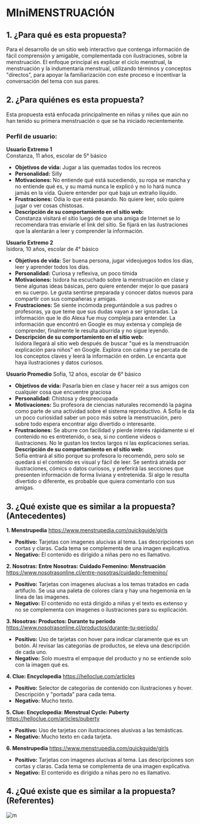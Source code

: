 # MIniMENSTRUACIÓN

## 1. ¿Para qué es esta propuesta?

Para el desarrollo de un sitio web interactivo que contenga información de fácil comprensión y amigable, complementada con ilustraciones, sobre la menstruación. El enfoque principal es explicar el ciclo menstrual, la menstruación y la indumentaria menstrual, utilizando términos y conceptos "directos", para apoyar la familiarización con este proceso e incentivar la conversación del tema con sus pares.

## 2. ¿Para quiénes es esta propuesta?

Esta propuesta está enfocada principalmente en niñas y niñes que aún no han tenido su primera menstruación o que se ha iniciado recientemente.

### Perfil de usuario:

**Usuario Extremo 1**  
Constanza, 11 años, escolar de 5° básico  
- **Objetivos de vida:** Jugar a las quemadas todos los recreos  
- **Personalidad:** Silly  
- **Motivaciones:** No entiende qué está sucediendo, su ropa se mancha y no entiende qué es, y su mamá nunca le explicó y no lo hará nunca jamás en la vida. Quiere entender por qué baja un extraño líquido.  
- **Frustraciones:** Odia lo que está pasando. No quiere leer, solo quiere jugar o ver cosas chistosas.  
- **Descripción de su comportamiento en el sitio web:**  
Constanza visitará el sitio luego de que una amiga de Internet se lo recomendara tras enviarle el link del sitio. Se fijará en las ilustraciones que la alentarán a leer y comprender la información.

**Usuario Extremo 2**  
Isidora, 10 años, escolar de 4° básico  
- **Objetivos de vida:** Ser buena persona, jugar videojuegos todos los días, leer y aprender todos los días.  
- **Personalidad:** Curiosa y reflexiva, un poco tímida 
- **Motivaciones:** Isidora ha escuchado sobre la menstruación en clase y tiene algunas ideas básicas, pero quiere entender mejor lo que pasará en su cuerpo. Le gusta sentirse preparada y conocer datos nuevos para compartir con sus compañeras y amigas.  
- **Frustraciones:** Se siente incómoda preguntándole a sus padres o profesoras, ya que teme que sus dudas vayan a ser ignoradas. La información que le dio Alexa fue muy compleja para entender. La información que encontró en Google es muy extensa y compleja de comprender, finalmente le resulta aburrida y no sigue leyendo.  
- **Descripción de su comportamiento en el sitio web:**  
Isidora llegará al sitio web después de buscar "qué es la menstruación explicación para niños" en Google. Explora con calma y se percata de los conceptos claves y leerá la información en orden. Le encanta que haya ilustraciones y datos curiosos.

**Usuario Promedio**
Sofía, 12 años, escolar de 6° básico
- **Objetivos de vida:** Pasarla bien en clase y hacer reír a sus amigos con cualquier cosa que encuentre graciosa  
- **Personalidad:** Chistosa y despreocupada  
- **Motivaciones:** Su profesora de ciencias naturales recomendó la página como parte de una actividad sobre el sistema reproductivo. A Sofía le da un poco curiosidad saber un poco más sobre la menstruación, pero sobre todo espera encontrar algo divertido o interesante.  
- **Frustraciones:** Se aburre con facilidad y pierde interés rápidamente si el contenido no es entretenido, o sea, si no contiene videos o ilustraciones. No le gustan los textos largos ni las explicaciones serias.  
**Descripción de su comportamiento en el sitio web:**  
Sofía entrará al sitio porque su profesora lo recomendó, pero solo se quedará si el contenido es visual y fácil de leer. Se sentirá atraída por ilustraciones, cómics o datos curiosos, y preferirá las secciones que presenten información de forma liviana y entretenida. Si algo le resulta divertido o diferente, es probable que quiera comentarlo con sus amigas.

## 3. ¿Qué existe que es similar a la propuesta? (Antecedentes)
**1. Menstrupedia**
https://www.menstrupedia.com/quickguide/girls 
- **Positivo:** Tarjetas con imagenes alucivas al tema. Las descripciones son cortas y claras. Cada tema se complementa de una imagen explicativa.
- **Negativo:** El contenido es dirigido a niñas pero no es llamativo.

**2. Nosotras: Entre Nosotras: Cuidado Femenino: Menstruación**
https://www.nosotrasonline.cl/entre-nosotras/cuidado-femenino/ 
- **Positivo:** Tarjetas con imagenes alucivas a los temas tratados en cada artífuclo. Se usa una paleta de colores clara y hay una hegemonía en la línea de las imagenes.
- **Negativo:** El contenido no está dirigido a niñas y el texto es extenso y no se complementa con imagenes o ilustraciones para su explicación.

**3. Nosotras: Productos: Durante tu periodo**
https://www.nosotrasonline.cl/productos/durante-tu-periodo/
- **Positivo:** Uso de tarjetas con hover para indicar claramente que es un botón. Al revisar las categorías de productos, se eleva una descripción de cada uno.
- **Negativo:** Solo muestra el empaque del producto y no se entiende solo con la imagen qué es.

**4. Clue: Encyclopedia**
https://helloclue.com/articles
- **Positivo:** Selector de categorías de contenido con ilustraciones y hover. Descripción y "portada" para cada tema.
- **Negativo:** Mucho texto.

**5. Clue: Encyclopedia: Menstrual Cycle: Puberty**
https://helloclue.com/articles/puberty
- **Positivo:** Uso de tarjetas con ilustraciones alusivas a las temásticas.
- **Negativo:** Mucho texto en cada tarjeta.

**6. Menstrupedia**
https://www.menstrupedia.com/quickguide/girls 
- **Positivo:** Tarjetas con imagenes alucivas al tema. Las descripciones son cortas y claras. Cada tema se complementa de una imagen explicativa.
- **Negativo:** El contenido es dirigido a niñas pero no es llamativo.

## 4. ¿Qué existe que es similar a la propuesta? (Referentes)
![m](https://github.com/user-attachments/assets/779d2c21-f1e7-4990-b810-4de1aad0a5ac)

